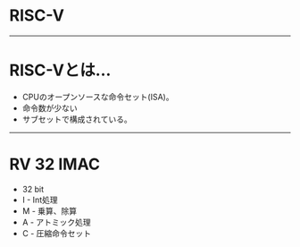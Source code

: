 # RISC-V

---

# RISC-Vとは…
* CPUのオープンソースな命令セット(ISA)。
* 命令数が少ない
* サブセットで構成されている。

---

# RV 32 IMAC
 * 32 bit
 * I - Int処理
 * M - 乗算、除算
 * A - アトミック処理
 * C - 圧縮命令セット

